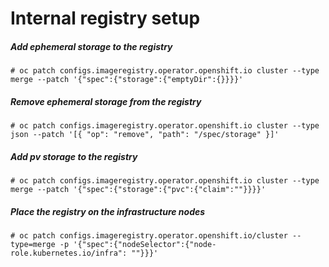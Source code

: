 # Internal registry setup

##### Add ephemeral storage to the registry
    # oc patch configs.imageregistry.operator.openshift.io cluster --type merge --patch '{"spec":{"storage":{"emptyDir":{}}}}'

##### Remove ephemeral storage from the registry
    # oc patch configs.imageregistry.operator.openshift.io cluster --type json --patch '[{ "op": "remove", "path": "/spec/storage" }]'

##### Add pv storage to the registry
    # oc patch configs.imageregistry.operator.openshift.io cluster --type merge --patch '{"spec":{"storage":{"pvc":{"claim":""}}}}'

##### Place the registry on the infrastructure nodes
    # oc patch configs.imageregistry.operator.openshift.io/cluster --type=merge -p '{"spec":{"nodeSelector":{"node-role.kubernetes.io/infra": ""}}}'
